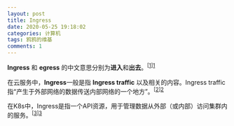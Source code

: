 ```yaml
---
layout: post
title: Ingress
date: 2020-05-25 19:18:02
categories: 计算机
tags: 鸦鸦的维基
comments: 1
---
```


**Ingress** 和 **egress** 的中文意思分别为**进入**和**出去**。<sup>[[1]][1]</sup>

在云服务中，**Ingress**一般是指 **Ingress traffic** 以及相关的内容。Ingress traffic指“产生于外部网络的数据传送内部网络的一个地方”。<sup>[[2]][2]</sup> 

<!--
Kubernetes Ingress is an API resource that allows you manage external or internal HTTP(S) access to Kubernetes services running in a cluster.
The Ingress resource uses the ALB to route HTTP(S) traffic to different endpoints within the cluster.
The Ingress resource routes ingress traffic from the ALB to the Kubernetes cluster. 
-->

在K8s中，Ingress是指一个API资源，用于管理数据从外部（或内部）访问集群内的服务。<sup>[[3]][3]</sup> 

[1]: https://ejje.weblio.jp/content/ingress	"ingress - Weblio英和辞書"
[2]: https://www.yourdictionary.com/ingress-traffic	"ingress traffic - Computer Definition"
[3]: https://aws.amazon.com/blogs/opensource/kubernetes-ingress-aws-alb-ingress-controller/	"Kubernetes Ingress with AWS ALB Ingress Controller"
